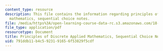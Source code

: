 ```yaml
---
content_type: resource
description: This file contains the information regarding principles of discrete applied
  mathematics, sequential choice notes.
file: /media/https%3A/open-learning-course-data-rc.s3.amazonaws.com/18-310-principles-of-discrete-applied-mathematics-fall-2013/791ddb11b4c5923191656f53829f5cdf_MIT18_310F13_Ch5.pdf
file_type: application/pdf
resourcetype: Document
title: Principles of Discrete Applied Mathematics, Sequential Choice Notes
uid: 791ddb11-b4c5-9231-9165-6f53829f5cdf
---
```

